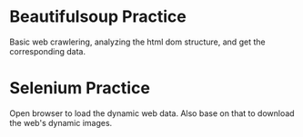 # Beautifulsoup Practice

Basic web crawlering, analyzing the html dom structure, and get the corresponding data.


# Selenium Practice

Open browser to load the dynamic web data.
Also base on that to download the web's dynamic images.